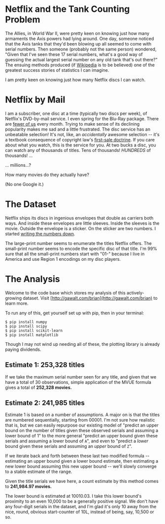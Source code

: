 Netflix and the Tank Counting Problem
=====================================

The Allies, in World War II, were pretty keen on knowing just how many armaments
 the Axis powers had lying around. One day, someone noticed that the Axis tanks
 that they'd been blowing up all seemed to come with serial numbers. Then
 someone (probably not the same person) wondered, "Given that I've seen these
 17 serial numbers, what's a good way of guessing the actual largest serial
 number on any old tank that's out there?" The ensuing methods produced (if
 [Wikipedia](http://en.wikipedia.org/wiki/German_tank_problem#Specific_data) is
 to be believed) one of the greatest success stories of statistics I can 
 imagine.
  
I am pretty keen on knowing just how many Netflix discs I can watch.

Netflix by Mail
===============

I am a subscriber, one disc at a time (typically two discs per week),
of Netflix's DVD-by-mail service. I even spring for the Blu-Ray package. There 
are [fewer of us](http://www.theguardian.com/media/2014/jul/22/netflix-dvds-mail-subscription)
every month. Trying to make sense of its declining popularity makes me sad and
a little frustrated. The disc service has an unbeatable selection! It's not, 
like, an *accidentally* awesome selection -- it's a textbook consequence of 
copyright law's
[first-sale doctrine](http://www.eschatonblog.com/2014/10/netflix-mysteries.html).
If you care about what you watch, this is the service for you. At two bucks a
disc, you can watch any of thousands of titles. Tens of thousands! *HUNDREDS* of 
thousands! ... 

... millions...?

How many movies do they actually have? 

(No one Google it.)

The Dataset
===========

Netflix ships its discs in ingenious envelopes that double as carriers
both ways. And inside these envelopes are little sleeves. Inside the sleeves
is the movie. Outside the envelope is a sticker. On the sticker are two numbers.
I started [writing the numbers down](https://docs.google.com/spreadsheets/d/1eSaLEmWci1ZIhMbcrVQUxSo81td9Lu6YbuMJ_Zdo6X4/edit#gid=0).

The large-print number seems to enumerate the titles Netflix offers. 
The small-print number seems to encode the specific disc of that title.
I'm 99% sure that all the small-print numbers start with "01-" because I live
in America and use Region 1 encodings on my disc players.

The Analysis
============

Welcome to the code base which stores my analysis of this actively-growing
dataset. Visit [http://gawalt.com/brian](http://gawalt.com/brian) to learn more.

To run any of this, get yourself set up with pip, then in your terminal:

```
$ pip install numpy
$ pip install scipy
$ pip install scikit-learn
$ pip install matplotlib
```

Though I may not wind up needing all of these, the plotting library is already
paying dividends.

Estimate 1: 253,328 titles
--------------------------

If we take the maximum serial number seen for any title, and given that we have
a total of 30 observations, simple application of the MVUE formula
gives a total of **252,328 movies.**

Estimate 2: 241,985 titles
--------------------------

Estimate 1 is based on a number of assumptions. A major on is that the titles 
are numbered sequentially, starting from 00001. I'm not sure how realistic that
is, but we can easily repurpose our existing model of "predict an upper bound
on the number of titles given these observed serials and assuming a lower bound
of 1" to the more general "predict an upper bound given these serials and 
assuming a lower bound of `A`", and even to "predict a *lower* bound given these 
serials and assuming an *upper* bound of `Z`".

If we iterate back and forth between these last two modified formula -- 
estimating an upper bound given a lower bound estimate, then estimating a new 
lower bound assuming this new upper bound -- we'll slowly converge to a stable
estimate of the range.

Given the title serials we have here, a count estimate by this method comes to 
**241,984.97 movies.**
 
The lower bound is estimated at 10010.03. I take this lower bound's proximity to
an even 10,000 to be a generally positive signal. We don't have any four-digit
serials in the dataset, and I'm glad it's only 10 away from the nice, round, 
obvious start-counter of 10L, instead of being, say, 10,500 or so.